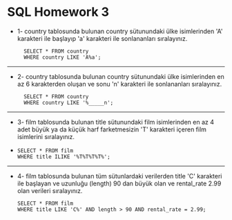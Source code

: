 # SQL Homework 3

- 1- country tablosunda bulunan country sütunundaki ülke isimlerinden 'A' karakteri ile başlayıp 'a' karakteri ile sonlananları sıralayınız.
        
        SELECT * FROM country
        WHERE country LIKE 'A%a';
---------------------------------------------
- 2- country tablosunda bulunan country sütunundaki ülke isimlerinden en az 6 karakterden oluşan ve sonu 'n' karakteri ile sonlananları sıralayınız.

        SELECT * FROM country
        WHERE country LIKE '%_____n';
---------------------------------------------
- 3- film tablosunda bulunan title sütunundaki film isimlerinden en az 4 adet büyük ya da küçük harf farketmesizin 'T' karakteri içeren film isimlerini sıralayınız.
- 
      SELECT * FROM film
      WHERE title ILIKE '%T%T%T%T%';
---------------------------------------------
- 4- film tablosunda bulunan tüm sütunlardaki verilerden title 'C' karakteri ile başlayan ve uzunluğu (length) 90 dan büyük olan ve rental_rate 2.99 olan verileri sıralayınız.

      SELECT * FROM film
      WHERE title LIKE 'C%' AND length > 90 AND rental_rate = 2.99;


